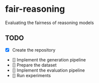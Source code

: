 # fair-reasoning
Evaluating the fairness of reasoning models

## TODO

- [x] Create the repository
- [] Implement the generation pipeline
- [] Prepare the dataset 
- [] Implement the evaluation pipeline
- [] Run experiments
